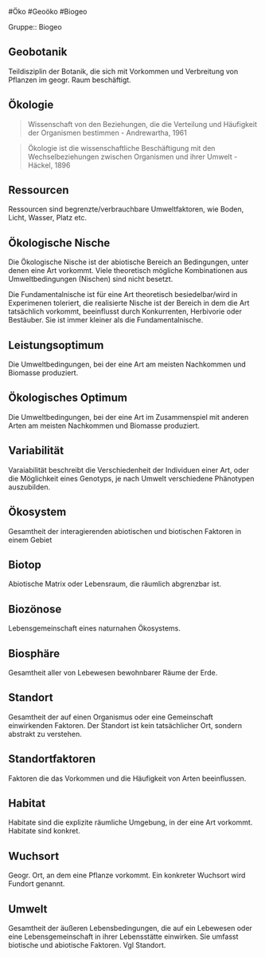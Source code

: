 #Öko #Geoöko #Biogeo 

Gruppe:: Biogeo

## Geobotanik

Teildisziplin der Botanik, die sich mit Vorkommen und Verbreitung von Pflanzen im geogr. Raum beschäftigt.

## Ökologie

> Wissenschaft von den Beziehungen, die die Verteilung und Häufigkeit der Organismen bestimmen
\- Andrewartha, 1961

> Ökologie ist die wissenschaftliche Beschäftigung mit den Wechselbeziehungen zwischen Organismen und ihrer Umwelt
 \- Häckel, 1896

## Ressourcen

Ressourcen sind begrenzte/verbrauchbare Umweltfaktoren, wie Boden, Licht, Wasser, Platz etc.

## Ökologische Nische

Die Ökologische Nische ist der abiotische Bereich an Bedingungen, unter denen eine Art vorkommt. Viele theoretisch mögliche Kombinationen aus Umweltbedingungen (Nischen) sind nicht besetzt.

Die Fundamentalnische ist für eine Art theoretisch besiedelbar/wird in Experimenen toleriert, die realisierte Nische ist der Bereich in dem die Art tatsächlich vorkommt, beeinflusst durch Konkurrenten, Herbivorie oder Bestäuber. Sie ist immer kleiner als die Fundamentalnische.

## Leistungsoptimum 

Die Umweltbedingungen, bei der eine Art am meisten Nachkommen und Biomasse produziert.

## Ökologisches Optimum

Die Umweltbedingungen, bei der eine Art im Zusammenspiel mit anderen Arten am meisten Nachkommen und Biomasse produziert.

## Variabilität

Varaiabilität beschreibt die Verschiedenheit der Individuen einer Art, oder die Möglichkeit eines Genotyps, je nach Umwelt verschiedene Phänotypen auszubilden. 

## Ökosystem

Gesamtheit der interagierenden abiotischen und biotischen Faktoren in einem Gebiet

## Biotop

Abiotische Matrix oder Lebensraum, die räumlich abgrenzbar ist.

## Biozönose

Lebensgemeinschaft eines naturnahen Ökosystems.

## Biosphäre

Gesamtheit aller von Lebewesen bewohnbarer Räume der Erde.

## Standort

Gesamtheit der auf einen Organismus oder eine Gemeinschaft einwirkenden Faktoren. Der Standort ist kein tatsächlicher Ort, sondern abstrakt zu verstehen.

## Standortfaktoren

Faktoren die das Vorkommen und die Häufigkeit von Arten beeinflussen.

## Habitat

Habitate sind die explizite räumliche Umgebung, in der eine Art vorkommt. Habitate sind konkret.

## Wuchsort

Geogr. Ort, an dem eine Pflanze vorkommt. Ein konkreter Wuchsort wird Fundort genannt.

## Umwelt

Gesamtheit der äußeren Lebensbedingungen, die auf ein Lebewesen oder eine Lebensgemeinschaft in ihrer Lebensstätte einwirken. Sie umfasst biotische und abiotische Faktoren. Vgl Standort.